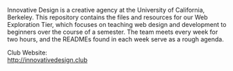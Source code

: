 Innovative Design is a creative agency at the University of California, Berkeley. This repository contains the files and resources for our Web Exploration Tier, which focuses on teaching web design and development to beginners over the course of a semester. The team meets every week for two hours, and the READMEs found in each week serve as a rough agenda.

Club Website:<br>
<http://innovativedesign.club>

